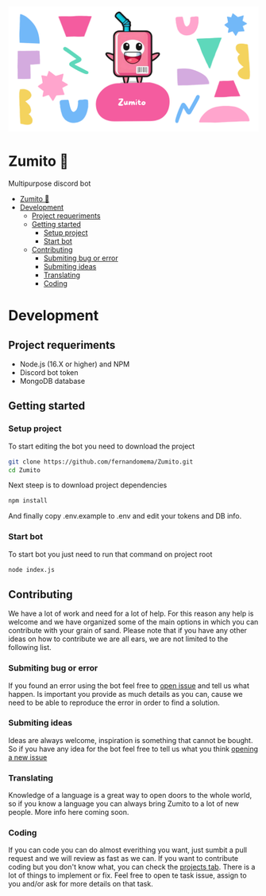 ![Zumito banner](/assets/images/banner.png?raw=true)
# Zumito 🧃
Multipurpose discord bot
- [Zumito 🧃](#zumito---)
- [Development](#development)
  * [Project requeriments](#project-requeriments)
  * [Getting started](#getting-started)
    + [Setup project](#setup-project)
    + [Start bot](#start-bot)
  * [Contributing](#contributing)
    + [Submiting bug or error](#submiting-bug-or-error)
    + [Submiting ideas](#submiting-ideas)
    + [Translating](#translating)
    + [Coding](#coding)


# Development
## Project requeriments
* Node.js (16.X or higher) and NPM
* Discord bot token
* MongoDB database

## Getting started
### Setup project
To start editing the bot you need to download the project
```bash
git clone https://github.com/fernandomema/Zumito.git
cd Zumito
```
Next steep is to download project dependencies
```bash
npm install
```
And finally copy .env.example to .env and edit your tokens and DB info.

### Start bot
To start bot you just need to run that command on project root
```bash
node index.js
```
## Contributing
We have a lot of work and need for a lot of help. For this reason any help is welcome and we have organized some of the main options in which you can contribute with your grain of sand.
Please note that if you have any other ideas on how to contribute we are all ears, we are not limited to the following list.
### Submiting bug or error
If you found an error using the bot feel free to [open issue](https://github.com/fernandomema/Zumito/issues/new) and tell us what happen.
Is important you provide as much details as you can, cause we need to be able to reproduce the error in order to find a solution.
### Submiting ideas
Ideas are always welcome, inspiration is something that cannot be bought. So if you have any idea for the bot feel free to tell us what you think [opening a new issue](https://github.com/fernandomema/Zumito/issues/new)
### Translating
Knowledge of a language is a great way to open doors to the whole world, so if you know a language you can always bring Zumito to a lot of new people.
More info here coming soon.
### Coding
If you can code you can do almost everithing you want, just sumbit a pull request and we will review as fast as we can.
If you want to contribute coding but you don't know what, you can check the [projects tab](https://github.com/fernandomema/Zumito/projects). There is a lot of things to implement or fix. Feel free to open te task issue, assign to you and/or ask for more details on that task.
